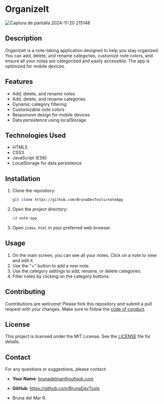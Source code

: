 # Organizelt

![Captura de pantalla 2024-11-20 215148](https://github.com/user-attachments/assets/66abe033-4f91-4abb-9cc9-f357212f6982)



## Description
Organizelt is a note-taking application designed to help you stay organized. You can add, delete, and rename categories, customize note colors, and ensure all your notes are categorized and easily accessible. The app is optimized for mobile devices.

## Features
- Add, delete, and rename notes
- Add, delete, and rename categories
- Dynamic category filtering
- Customizable note colors
- Responsive design for mobile devices
- Data persistence using localStorage

## Technologies Used
- HTML5
- CSS3
- JavaScript (ES6)
- LocalStorage for data persistence

## Installation
1. Clone the repository:
    ```bash
    git clone https://github.com/BrunaDevTools/noteApp
    ```
2. Open the project directory:
    ```bash
    cd note-app
    ```
3. Open `index.html` in your preferred web browser.

## Usage
1. On the main screen, you can see all your notes. Click on a note to view and edit it.
2. Use the "+" button to add a new note.
3. Use the category settings to add, rename, or delete categories.
4. Filter notes by clicking on the category buttons.

## Contributing
Contributions are welcome! Please fork this repository and submit a pull request with your changes. Make sure to follow the [code of conduct](ruta/a/code_of_conduct.md).

## License
This project is licensed under the MIT License. See the [LICENSE](ruta/a/LICENSE) file for details.

## Contact
For any questions or suggestions, please contact:
- **Your Name**: brunadelmar@outlook.com
- **GitHub**: https://github.com/BrunaDevTools

- Bruna del Mar R.
